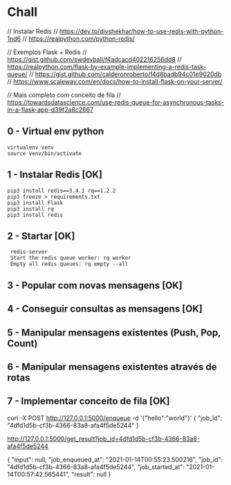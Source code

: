 # Chall

// Instalar Redis
// https://dev.to/divshekhar/how-to-use-redis-with-python-1nd6
// https://realpython.com/python-redis/

// Exemplos Flask + Redis
// https://gist.github.com/swdevbali/f4adcacd402216256dd8
// https://realpython.com/flask-by-example-implementing-a-redis-task-queue/
// https://gist.github.com/calderonroberto/f4d8badb94c01e9020db
// https://www.scaleway.com/en/docs/how-to-install-flask-on-your-server/

// Mais completo com conceito de fila
// https://towardsdatascience.com/use-redis-queue-for-asynchronous-tasks-in-a-flask-app-d39f2a8c2667

## 0 - Virtual env python
```
virtualenv venv
source venv/bin/activate
```
## 1 - Instalar Redis [OK]
```
pip3 install redis==3.4.1 rq==1.2.2
pip3 freeze > requirements.txt
pip3 install Flask
pip3 install rq
pip3 install redis
```
## 2 - Startar [OK]
```
 redis-server
 Start the redis queue worker: rq worker
 Empty all redis queues: rq empty --all

```

## 3 - Popular com novas mensagens [OK]

## 4 - Conseguir consultas as mensagens [OK]

## 5 - Manipular mensagens existentes (Push, Pop, Count)

## 6 - Manipular mensagens existentes através de rotas

## 7 - Implementar conceito de fila [OK]

curl -X POST http://127.0.0.1:5000/enqueue -d '{"hello":"world"}'
{
  "job_id": "4dfd1d5b-cf3b-4366-83a8-afa4f5de5244"
}

http://127.0.0.1:5000/get_result?job_id=4dfd1d5b-cf3b-4366-83a8-afa4f5de5244

{
  "input": null, 
  "job_enqueued_at": "2021-01-14T00:55:23.500216", 
  "job_id": "4dfd1d5b-cf3b-4366-83a8-afa4f5de5244", 
  "job_started_at": "2021-01-14T00:57:42.565441", 
  "result": null
}
